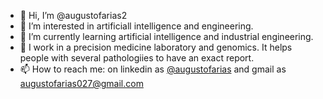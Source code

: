 - 👋 Hi, I’m @augustofarias2
- 👀 I’m interested in artificiall intelligence and engineering.
- 🌱 I’m currently learning artificial intelligence and industrial engineering.
- 💞️ I work in a precision medicine laboratory and genomics. It helps people with several pathologiies to have an exact report.
- 📫 How to reach me: on linkedin as [@augustofarias](https://www.linkedin.com/in/augustofarias2/) and gmail as [augustofarias027@gmail.com](augustofarias027@gmail.com)

<!---
augustofarias2/augustofarias2 is a ✨ special ✨ repository because its `README.md` (this file) appears on your GitHub profile.
You can click the Preview link to take a look at your changes.
--->
